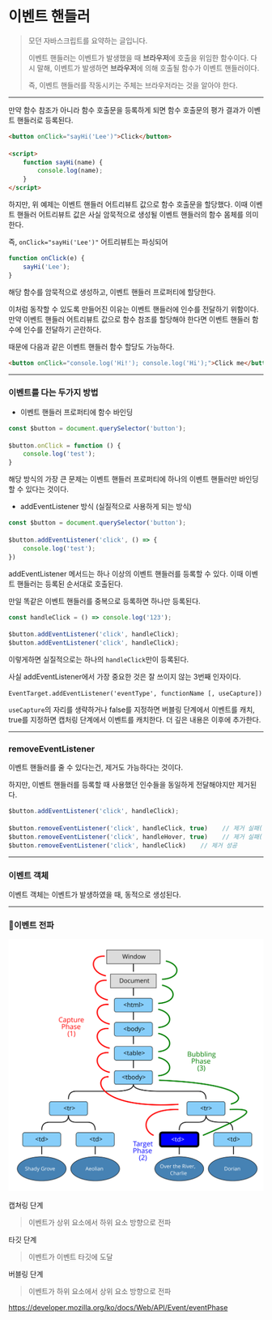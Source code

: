 # 이벤트 핸들러

> 모던 자바스크립트를 요약하는 글입니다.
>
> 이벤트 핸들러는 이벤트가 발생했을 때 **브라우저**에 호출을 위임한 함수이다. 다시 말해, 이벤트가 발생하면 **브라우저**에 의해 호출될 함수가 이벤트 핸들러이다.
>
> 즉, 이벤트 핸들러를 작동시키는 주체는 브라우저라는 것을 알아야 한다.

---

만약 함수 참조가 아니라 함수 호출문을 등록하게 되면 함수 호출문의 평가 결과가 이벤트 핸들러로 등록된다.

```html
<button onClick="sayHi('Lee')">Click</button>

<script>
	function sayHi(name) {
        console.log(name);
    }
</script>
```

하지만, 위 예제는 이벤트 핸들러 어트리뷰트 값으로 함수 호출문을 할당했다. 이때 이벤트 핸들러 어트리뷰트 값은 사실 암묵적으로 생성될 이벤트 핸들러의 함수 몸체를 의미한다.

즉, `onClick="sayHi('Lee')"` 어트리뷰트는 파싱되어 

```javascript
function onClick(e) {
	sayHi('Lee');
}
```

해당 함수를 암묵적으로 생성하고, 이벤트 핸들러 프로퍼티에 할당한다.

이처럼 동작할 수 있도록 만들어진 이유는 이벤트 핸들러에 인수를 전달하기 위함이다.  만약 이벤트 핸들러 어트리뷰트 값으로 함수 참조를 할당해야 한다면 이벤트 핸들러 함수에 인수를 전달하기 곤란하다.

때문에 다음과 같은 이벤트 핸들러 함수 할당도 가능하다.

```html
<button onClick="console.log('Hi!'); console.log('Hi');">Click me</button>
```

---

### 이벤트를 다는 두가지 방법

- 이벤트 핸들러 프로퍼티에 함수 바인딩

```javascript
const $button = document.querySelector('button');

$button.onClick = function () {
	console.log('test');
}
```

해당 방식의 가장 큰 문제는 이벤트 핸들러 프로퍼티에 하나의 이벤트 핸들러만 바인딩 할 수 있다는 것이다.

- addEventListener 방식 (실질적으로 사용하게 되는 방식)

```javascript
const $button = document.querySelector('button');

$button.addEventListener('click', () => {
	console.log('test');
})
```

addEventListener 메서드는 하나 이상의 이벤트 핸들러를 등록할 수 있다. 이때 이벤트 핸들러는 등록된 순서대로 호출된다.

만일 똑같은 이벤트 핸들러를 중복으로 등록하면 하나만 등록된다.

```javascript
const handleClick = () => console.log('123');

$button.addEventListener('click', handleClick);
$button.addEventListener('click', handleClick);
```

이렇게하면 실질적으로는 하나의 `handleClick`만이 등록된다.

사실 addEventListener에서 가장 중요한 것은 잘 쓰이지 않는 3번째 인자이다.

`EventTarget.addEventListener('eventType', functionName [, useCapture])`

`useCapture`의 자리를 생략하거나 false를 지정하면 버블링 단계에서 이벤트를 캐치, true를 지정하면 캡처링 단계에서 이벤트를 캐치한다. 더 깊은 내용은 이후에 추가한다.

---

### removeEventListener

이벤트 핸들러를 줄 수 있다는건, 제거도 가능하다는 것이다.

하지만, 이벤트 핸들러를 등록할 때 사용했던 인수들을 동일하게 전달해야지만 제거된다.

```javascript
$button.addEventListener('click', handleClick);

$button.removeEventListener('click', handleClick, true)    // 제거 실패(인자의 개수가 다르다)
$button.removeEventListener('click', handleHover, true)    // 제거 실패(인자의 내용이 다르다)
$button.removeEventListener('click', handleClick)    // 제거 성공
```

---

### 이벤트 객체

이벤트 객체는 이벤트가 발생하였을 때, 동적으로 생성된다.

---

### 🔴이벤트 전파

![eventCapture](../assets/img/eventCapture.svg)

캡쳐링 단계

> 이벤트가 상위 요소에서 하위 요소 방향으로 전파

타깃 단계

> 이벤트가 이벤트 타깃에 도달

버블링 단계

> 이벤트가 하위 요소에서 상위 요소 방향으로 전파

https://developer.mozilla.org/ko/docs/Web/API/Event/eventPhase

